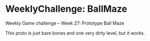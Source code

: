 # WeeklyChallenge: BallMaze
Weekly Game challenge – Week 27: Prototype Ball Maze

This proto is just bare bones and one very dirty level, but it works.
